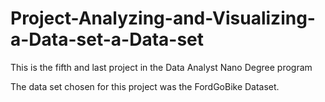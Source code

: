 # Project-Analyzing-and-Visualizing-a-Data-set-a-Data-set

This is the fifth and last project in the Data Analyst Nano Degree program

The data set chosen for this project was  the FordGoBike Dataset.
